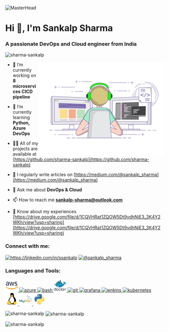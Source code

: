 ![MasterHead](https://thumbs.dreamstime.com/b/banner-devops-vector-illustration-concept-software-engineering-culture-practice-development-operation-137594571.jpg)
<h1 align="left">Hi 👋, I'm Sankalp Sharma</h1>
<h3 align="left">A passionate DevOps and Cloud engineer from India</h3>

<p align="left"> <img src="https://komarev.com/ghpvc/?username=sharma-sankalp&label=Profile%20views&color=0e75b6&style=flat" alt="sharma-sankalp" /> </p>
<img align="right" alt="Coding" width="400" src="https://raw.githubusercontent.com/devSouvik/devSouvik/master/gif3.gif">

- 🔭 I’m currently working on **8 microservices CICD pipeline**

- 🌱 I’m currently learning **Python, Azure DevOps**

- 👨‍💻 All of my projects are available at [https://github.com/sharma-sankalp](https://github.com/sharma-sankalp)

- 📝 I regularly write articles on [https://medium.com/@sankalp_sharma](https://medium.com/@sankalp_sharma)

- 💬 Ask me about **DevOps & Cloud**

- 📫 How to reach me **sankalp-sharma@outlook.com**

- 📄 Know about my experiences [https://drive.google.com/file/d/1CQVHRat1ZQOW5Dt9vdhNiE3_3K4Y2WKh/view?usp=sharing](https://drive.google.com/file/d/1CQVHRat1ZQOW5Dt9vdhNiE3_3K4Y2WKh/view?usp=sharing)

<h3 align="left">Connect with me:</h3>
<p align="left">
<a href="https://linkedin.com/in/https://linkedin.com/in/ssankalp" target="blank"><img align="center" src="https://raw.githubusercontent.com/rahuldkjain/github-profile-readme-generator/master/src/images/icons/Social/linked-in-alt.svg" alt="https://linkedin.com/in/ssankalp" height="30" width="40" /></a>
<a href="https://medium.com/@sankalp_sharma" target="blank"><img align="center" src="https://raw.githubusercontent.com/rahuldkjain/github-profile-readme-generator/master/src/images/icons/Social/medium.svg" alt="@sankalp_sharma" height="30" width="40" /></a>
</p>

<h3 align="left">Languages and Tools:</h3>
<p align="left"> <a href="https://aws.amazon.com" target="_blank" rel="noreferrer"> <img src="https://raw.githubusercontent.com/devicons/devicon/master/icons/amazonwebservices/amazonwebservices-original-wordmark.svg" alt="aws" width="40" height="40"/> </a> <a href="https://azure.microsoft.com/en-in/" target="_blank" rel="noreferrer"> <img src="https://www.vectorlogo.zone/logos/microsoft_azure/microsoft_azure-icon.svg" alt="azure" width="40" height="40"/> </a> <a href="https://www.gnu.org/software/bash/" target="_blank" rel="noreferrer"> <img src="https://www.vectorlogo.zone/logos/gnu_bash/gnu_bash-icon.svg" alt="bash" width="40" height="40"/> </a> <a href="https://www.docker.com/" target="_blank" rel="noreferrer"> <img src="https://raw.githubusercontent.com/devicons/devicon/master/icons/docker/docker-original-wordmark.svg" alt="docker" width="40" height="40"/> </a> <a href="https://git-scm.com/" target="_blank" rel="noreferrer"> <img src="https://www.vectorlogo.zone/logos/git-scm/git-scm-icon.svg" alt="git" width="40" height="40"/> </a> <a href="https://grafana.com" target="_blank" rel="noreferrer"> <img src="https://www.vectorlogo.zone/logos/grafana/grafana-icon.svg" alt="grafana" width="40" height="40"/> </a> <a href="https://www.jenkins.io" target="_blank" rel="noreferrer"> <img src="https://www.vectorlogo.zone/logos/jenkins/jenkins-icon.svg" alt="jenkins" width="40" height="40"/> </a> <a href="https://kubernetes.io" target="_blank" rel="noreferrer"> <img src="https://www.vectorlogo.zone/logos/kubernetes/kubernetes-icon.svg" alt="kubernetes" width="40" height="40"/> </a> <a href="https://www.linux.org/" target="_blank" rel="noreferrer"> <img src="https://raw.githubusercontent.com/devicons/devicon/master/icons/linux/linux-original.svg" alt="linux" width="40" height="40"/> </a> <a href="https://www.mysql.com/" target="_blank" rel="noreferrer"> <img src="https://raw.githubusercontent.com/devicons/devicon/master/icons/mysql/mysql-original-wordmark.svg" alt="mysql" width="40" height="40"/> </a> <a href="https://www.python.org" target="_blank" rel="noreferrer"> <img src="https://raw.githubusercontent.com/devicons/devicon/master/icons/python/python-original.svg" alt="python" width="40" height="40"/> </a> </p>

<p><img align="left" src="https://github-readme-stats.vercel.app/api/top-langs?username=sharma-sankalp&show_icons=true&locale=en&layout=compact" alt="sharma-sankalp" /></p>

<p>&nbsp;<img align="center" src="https://github-readme-stats.vercel.app/api?username=sharma-sankalp&show_icons=true&locale=en" alt="sharma-sankalp" /></p>

<p><img align="center" src="https://github-readme-streak-stats.herokuapp.com/?user=sharma-sankalp&" alt="sharma-sankalp" /></p>
